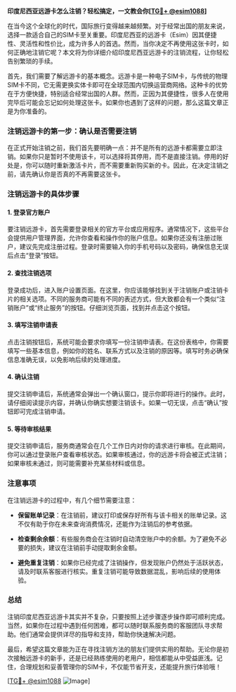 **印度尼西亚远游卡怎么注销？轻松搞定，一文教会你[[TG💪+ @esim1088](https://t.me/s/esim1088)]**

在当今这个全球化的时代，国际旅行变得越来越频繁。对于经常出国的朋友来说，选择一款适合自己的SIM卡至关重要。印度尼西亚的远游卡（Esim）因其便捷性、灵活性和性价比，成为许多人的首选。然而，当你决定不再使用这张卡时，如何正确地注销它呢？本文将为你详细介绍印度尼西亚远游卡的注销流程，让你轻松告别繁琐的手续。

首先，我们需要了解远游卡的基本概念。远游卡是一种电子SIM卡，与传统的物理SIM卡不同，它无需更换实体卡即可在全球范围内切换运营商网络。这种卡的优势在于方便快捷，特别适合经常出国的人群。然而，正因为其便捷性，很多人在使用完毕后可能会忘记如何处理这张卡。如果你也遇到了这样的问题，那么这篇文章正是为你准备的。

### 注销远游卡的第一步：确认是否需要注销

在正式开始注销之前，我们首先要明确一点：并不是所有的远游卡都需要立即注销。如果你只是暂时不使用该卡，可以选择将其停用，而不是直接注销。停用的好处是，你可以随时重新激活卡片，而不需要重新购买新的卡。因此，在决定注销之前，请先确认你是否真的不再需要这张卡。

### 注销远游卡的具体步骤

#### 1. 登录官方账户

要注销远游卡，首先需要登录相关的官方平台或应用程序。通常情况下，这些平台会提供用户管理界面，允许你查看和操作你的账户信息。如果你还没有注册过账户，建议先完成注册过程。登录时需要输入你的手机号码以及密码，确保信息无误后点击“登录”按钮。

#### 2. 查找注销选项

登录成功后，进入账户设置页面。在这里，你应该能够找到关于注销账户或注销卡片的相关选项。不同的服务商可能有不同的表述方式，但大致都会有一个类似“注销账户”或“终止服务”的按钮。仔细浏览页面，找到并点击这个按钮。

#### 3. 填写注销申请表

点击注销按钮后，系统可能会要求你填写一份注销申请表。在这份表格中，你需要填写一些基本信息，例如你的姓名、联系方式以及注销的原因等。填写时务必确保信息准确无误，以免影响后续的处理进度。

#### 4. 确认注销

提交注销申请后，系统通常会弹出一个确认窗口，提示你即将进行的操作。此时，请仔细阅读提示内容，并确认你确实想要注销该卡。如果一切无误，点击“确认”按钮即可完成注销申请。

#### 5. 等待审核结果

提交注销申请后，服务商通常会在几个工作日内对你的请求进行审核。在此期间，你可以通过登录账户查看审核状态。如果审核通过，你的远游卡将会被正式注销；如果审核未通过，则可能需要补充某些材料或信息。

### 注意事项

在注销远游卡的过程中，有几个细节需要注意：

- **保留账单记录**：在注销前，建议打印或保存好所有与该卡相关的账单记录。这不仅有助于你在未来查询消费情况，还能作为注销后的参考依据。
  
- **检查剩余余额**：有些服务商会在注销时自动清空账户中的余额。为了避免不必要的损失，建议在注销前手动提取剩余金额。

- **避免重复注销**：如果你已经完成了注销操作，但发现账户仍然处于活跃状态，请及时联系客服进行核实。重复注销可能导致数据混乱，影响后续的使用体验。

### 总结

注销印度尼西亚远游卡其实并不复杂，只要按照上述步骤逐步操作即可顺利完成。当然，如果你在过程中遇到任何困难，都可以随时联系服务商的客服团队寻求帮助。他们通常会提供详尽的指导和支持，帮助你快速解决问题。

最后，希望这篇文章能为正在寻找注销方法的朋友们提供实用的帮助。无论你是初次接触远游卡的新手，还是已经熟练使用的老用户，相信都能从中受益匪浅。记住，合理规划和妥善管理你的SIM卡，不仅能节省开支，还能提升旅行体验哦！

[[TG💪+ @esim1088](https://t.me/s/esim1088) ![Image](https://i.postimg.cc/4NQfJmqS/Snipaste-2025-05-13-00-14-12.png)]
